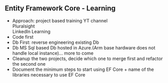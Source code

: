 ## Entity Framework Core - Learning 
- Approach: project based training
  YT channel  
  Pluralsight  
  LinkedIn Learning
- Code first
- Db First: reverse engineering existing Db
- Db MS Sql based Db hosted in Azure.(Arm base hardware does not handle local instance)... more to come
- Cleanup the two projects, decide which one to merge first and refactor the second one
- Document the minimum steps to start using EF Core + name of the libraries necessary to use EF Core 
  
  
